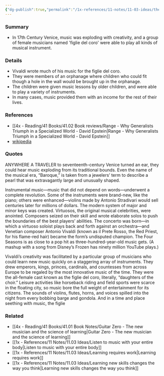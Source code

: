 ```yaml
---
{"dg-publish":true,"permalink":"/1x-references/11-notes/11-03-ideas/the-figlia-del-coro-the-all-female-multi-instrumental-band/","title":"The figlia del coro - The all female multi-instrumental band","created":"2024-01-31T21:08:15.128+03:00","updated":"2024-02-14T20:18:22.273+03:00"}
---
```



### Summary
- In 17th Century Venice, music was exploding with creativity, and a group of female musicians named 'figlie del coro' were able to play all kinds of musical instrument.

### Details
- Vivaldi wrote much of his music for the figlie del coro.
- They were members of an orphanage where children who could fit though a hole in the wall would be brought up in the orphanage. 
- The children were given music lessons by older children, and were able to play a variety of instruments.
- In many cases, music provided them with an income for the rest of their lives.

### References
- [[4x - Reading/41 Books/41.02 Book reviews/Range - Why Generalists Triumph in a Specialized World - David Epstein\|Range - Why Generalists Triumph in a Specialized World - David Epstein]]
- [wikipedia](https://en.wikipedia.org/wiki/Ospedale_della_Piet%C3%A0)

### Quotes
ANYWHERE A TRAVELER to seventeenth-century Venice turned an ear, they could hear music exploding from its traditional bounds. Even the name of the musical era, “Baroque,” is taken from a jewelers’ term to describe a pearl that was extravagantly large and unusually shaped.

Instrumental music—music that did not depend on words—underwent a complete revolution. Some of the instruments were brand-new, like the piano; others were enhanced—violins made by Antonio Stradivari would sell centuries later for millions of dollars. The modern system of major and minor keys was created. Virtuosos, the original musical celebrities, were anointed. Composers seized on their skill and wrote elaborate solos to push the boundaries of the best players’ abilities. The concerto was born—in which a virtuoso soloist plays back and forth against an orchestra—and Venetian composer Antonio Vivaldi (known as il Prete Rosso, the Red Priest, for his flame-red hair) became the form’s undisputed champion. The Four Seasons is as close to a pop hit as three-hundred-year-old music gets. (A mashup with a song from Disney’s Frozen has ninety million YouTube plays.)

Vivaldi’s creativity was facilitated by a particular group of musicians who could learn new music quickly on a staggering array of instruments. They drew emperors, kings, princes, cardinals, and countesses from across Europe to be regaled by the most innovative music of the time. They were the all-female cast known as the figlie del coro, literally, “daughters of the choir.” Leisure activities like horseback riding and field sports were scarce in the floating city, so music bore the full weight of entertainment for its citizens. The sounds of violins, flutes, horns, and voices spilled into the night from every bobbing barge and gondola. And in a time and place seething with music, the figlie 

### Related
- [[4x - Reading/41 Books/41.01 Book Notes/Guitar Zero - The new musician and the science of learning\|Guitar Zero - The new musician and the science of learning]]
- [[1x - References/11 Notes/11.03 Ideas/Listen to music with your entire body\|Listen to music with your entire body]]
- [[1x - References/11 Notes/11.03 Ideas/Learning requires work\|Learning requires work]]
- [[1x - References/11 Notes/11.03 Ideas/Learning new skills changes the way you think\|Learning new skills changes the way you think]]